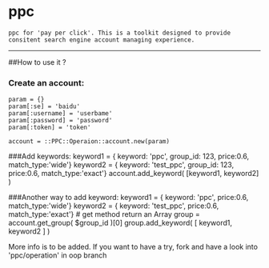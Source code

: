 ppc
===

    ppc for 'pay per click'. This is a toolkit designed to provide consitent search engine account managing experience.

----------
##How to use it ?

### Create an account:
    param = {}
    param[:se] = 'baidu'
    param[:username] = 'userbame'
    param[:password] = 'password'
    param[:token] = 'token'
    
    account = ::PPC::Operaion::account.new(param)

###Add keywords:
    keyword1 = { keyword: 'ppc', group_id: 123, price:0.6, match_type:'wide'}
    keyword2 = { keyword: 'test_ppc', group_id: 123, price:0.6, match_type:'exact'}
    account.add_keyword( [keyword1, keyword2] )
    
###Another way to add keyword:
    keyword1 = { keyword: 'ppc', price:0.6, match_type:'wide'}
    keyword2 = { keyword: 'test_ppc', price:0.6, match_type:'exact'}
    # get method return an Array
    group = account.get_group( $group_id )[0]
    group.add_keyword( [ keyword1, keyword2 ] ) 
    


More info is to be added. If you want to have a try, fork and have a look into 'ppc/operation' in oop branch